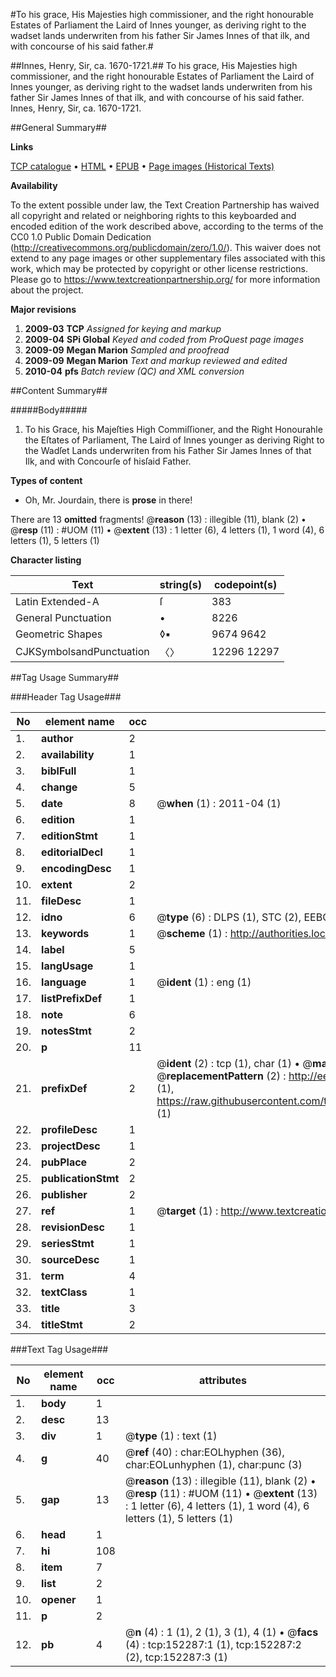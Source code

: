 #To his grace, His Majesties high commissioner, and the right honourable Estates of Parliament the Laird of Innes younger, as deriving right to the wadset lands underwriten from his father Sir James Innes of that ilk, and with concourse of his said father.#

##Innes, Henry, Sir, ca. 1670-1721.##
To his grace, His Majesties high commissioner, and the right honourable Estates of Parliament the Laird of Innes younger, as deriving right to the wadset lands underwriten from his father Sir James Innes of that ilk, and with concourse of his said father.
Innes, Henry, Sir, ca. 1670-1721.

##General Summary##

**Links**

[TCP catalogue](http://www.ota.ox.ac.uk/tcp/)  • 
[HTML](http://tei.it.ox.ac.uk/tcp/Texts-HTML/free/A87/A87266.html)  • 
[EPUB](http://tei.it.ox.ac.uk/tcp/Texts-EPUB/free/A87/A87266.epub) • 
[Page images (Historical Texts)](https://historicaltexts.jisc.ac.uk/eebo-38875943e)

**Availability**

To the extent possible under law, the Text Creation Partnership has waived all copyright and related or neighboring rights to this keyboarded and encoded edition of the work described above, according to the terms of the CC0 1.0 Public Domain Dedication (http://creativecommons.org/publicdomain/zero/1.0/). This waiver does not extend to any page images or other supplementary files associated with this work, which may be protected by copyright or other license restrictions. Please go to https://www.textcreationpartnership.org/ for more information about the project.

**Major revisions**

1. __2009-03__ __TCP__ *Assigned for keying and markup*
1. __2009-04__ __SPi Global__ *Keyed and coded from ProQuest page images*
1. __2009-09__ __Megan Marion__ *Sampled and proofread*
1. __2009-09__ __Megan Marion__ *Text and markup reviewed and edited*
1. __2010-04__ __pfs__ *Batch review (QC) and XML conversion*

##Content Summary##

#####Body#####

1. To his Grace, his Majeſties High Commiſſioner, and the Right Honourahle the Eſtates of Parliament, The Laird of Innes younger as deriving Right to the Wadſet Lands underwriten from his Father Sir James Innes of that Ilk, and with Concourſe of hisſaid Father.

**Types of content**

  * Oh, Mr. Jourdain, there is **prose** in there!

There are 13 **omitted** fragments! 
 @__reason__ (13) : illegible (11), blank (2)  •  @__resp__ (11) : #UOM (11)  •  @__extent__ (13) : 1 letter (6), 4 letters (1), 1 word (4), 6 letters (1), 5 letters (1)

**Character listing**


|Text|string(s)|codepoint(s)|
|---|---|---|
|Latin Extended-A|ſ|383|
|General Punctuation|•|8226|
|Geometric Shapes|◊▪|9674 9642|
|CJKSymbolsandPunctuation|〈〉|12296 12297|

##Tag Usage Summary##

###Header Tag Usage###

|No|element name|occ|attributes|
|---|---|---|---|
|1.|__author__|2||
|2.|__availability__|1||
|3.|__biblFull__|1||
|4.|__change__|5||
|5.|__date__|8| @__when__ (1) : 2011-04 (1)|
|6.|__edition__|1||
|7.|__editionStmt__|1||
|8.|__editorialDecl__|1||
|9.|__encodingDesc__|1||
|10.|__extent__|2||
|11.|__fileDesc__|1||
|12.|__idno__|6| @__type__ (6) : DLPS (1), STC (2), EEBO-CITATION (1), OCLC (1), VID (1)|
|13.|__keywords__|1| @__scheme__ (1) : http://authorities.loc.gov/ (1)|
|14.|__label__|5||
|15.|__langUsage__|1||
|16.|__language__|1| @__ident__ (1) : eng (1)|
|17.|__listPrefixDef__|1||
|18.|__note__|6||
|19.|__notesStmt__|2||
|20.|__p__|11||
|21.|__prefixDef__|2| @__ident__ (2) : tcp (1), char (1)  •  @__matchPattern__ (2) : ([0-9\-]+):([0-9IVX]+) (1), (.+) (1)  •  @__replacementPattern__ (2) : http://eebo.chadwyck.com/downloadtiff?vid=$1&page=$2 (1), https://raw.githubusercontent.com/textcreationpartnership/Texts/master/tcpchars.xml#$1 (1)|
|22.|__profileDesc__|1||
|23.|__projectDesc__|1||
|24.|__pubPlace__|2||
|25.|__publicationStmt__|2||
|26.|__publisher__|2||
|27.|__ref__|1| @__target__ (1) : http://www.textcreationpartnership.org/docs/. (1)|
|28.|__revisionDesc__|1||
|29.|__seriesStmt__|1||
|30.|__sourceDesc__|1||
|31.|__term__|4||
|32.|__textClass__|1||
|33.|__title__|3||
|34.|__titleStmt__|2||


###Text Tag Usage###

|No|element name|occ|attributes|
|---|---|---|---|
|1.|__body__|1||
|2.|__desc__|13||
|3.|__div__|1| @__type__ (1) : text (1)|
|4.|__g__|40| @__ref__ (40) : char:EOLhyphen (36), char:EOLunhyphen (1), char:punc (3)|
|5.|__gap__|13| @__reason__ (13) : illegible (11), blank (2)  •  @__resp__ (11) : #UOM (11)  •  @__extent__ (13) : 1 letter (6), 4 letters (1), 1 word (4), 6 letters (1), 5 letters (1)|
|6.|__head__|1||
|7.|__hi__|108||
|8.|__item__|7||
|9.|__list__|2||
|10.|__opener__|1||
|11.|__p__|2||
|12.|__pb__|4| @__n__ (4) : 1 (1), 2 (1), 3 (1), 4 (1)  •  @__facs__ (4) : tcp:152287:1 (1), tcp:152287:2 (2), tcp:152287:3 (1)|
